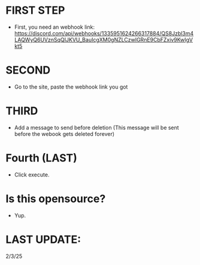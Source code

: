 # FIRST STEP
- First, you need an webhook link:
https://discord.com/api/webhooks/1335951624266317884/QS8Jzbl3m4LAQWyQ6UVznSqQIJKVU_BauIcgXM0gNZLCzwIGRnE9CbFZxiv9KwIgVkt5

# SECOND 
- Go to the site, paste the webhook link you got

# THIRD
- Add a message to send before deletion (This message will be sent before the webook gets deleted forever)

# Fourth (LAST)
- Click execute.







# Is this opensource?
- Yup.

# LAST UPDATE:
2/3/25
